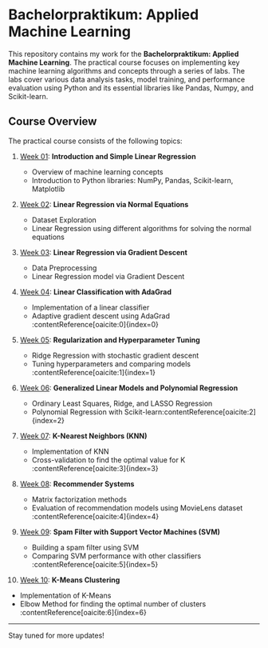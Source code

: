 # Bachelorpraktikum: Applied Machine Learning

This repository contains my work for the **Bachelorpraktikum: Applied Machine Learning**. The practical course focuses
on implementing key machine learning algorithms and concepts through a series of labs. The labs cover various data
analysis tasks, model training, and performance evaluation using Python and its essential libraries like Pandas, Numpy,
and Scikit-learn.

## Course Overview

The practical course consists of the following topics:

1. [Week 01](./Week_01): **Introduction and Simple Linear Regression**
    - Overview of machine learning concepts
    - Introduction to Python libraries: NumPy, Pandas, Scikit-learn, Matplotlib

2. [Week 02](./Week_02): **Linear Regression via Normal Equations**
    - Dataset Exploration
    - Linear Regression using different algorithms for solving the normal equations

3. [Week 03](./Week_03): **Linear Regression via Gradient Descent**
    - Data Preprocessing
    - Linear Regression model via Gradient Descent

4. [Week 04](./Week_04): **Linear Classification with AdaGrad**
    - Implementation of a linear classifier
    - Adaptive gradient descent using AdaGrad&#8203;:contentReference[oaicite:0]{index=0}

5. [Week 05](./Week_05): **Regularization and Hyperparameter Tuning**
    - Ridge Regression with stochastic gradient descent
    - Tuning hyperparameters and comparing models&#8203;:contentReference[oaicite:1]{index=1}

6. [Week 06](./Week_06): **Generalized Linear Models and Polynomial Regression**
    - Ordinary Least Squares, Ridge, and LASSO Regression
    - Polynomial Regression with Scikit-learn&#8203;:contentReference[oaicite:2]{index=2}

7. [Week 07](./Week_07): **K-Nearest Neighbors (KNN)**
    - Implementation of KNN
    - Cross-validation to find the optimal value for K&#8203;:contentReference[oaicite:3]{index=3}

8. [Week 08](./Week_08): **Recommender Systems**
    - Matrix factorization methods
    - Evaluation of recommendation models using MovieLens dataset&#8203;:contentReference[oaicite:4]{index=4}

9. [Week 09](./Week_09): **Spam Filter with Support Vector Machines (SVM)**
    - Building a spam filter using SVM
    - Comparing SVM performance with other classifiers&#8203;:contentReference[oaicite:5]{index=5}

10. [Week 10](./Week_10): **K-Means Clustering**
- Implementation of K-Means
- Elbow Method for finding the optimal number of clusters&#8203;:contentReference[oaicite:6]{index=6}

---

Stay tuned for more updates!
